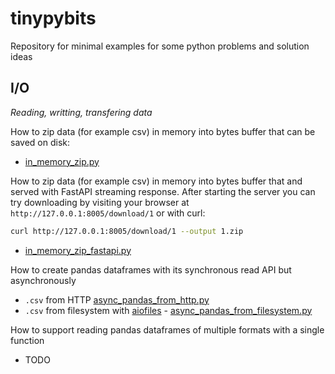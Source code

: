 # tinypybits
Repository for minimal examples for some python problems and solution ideas

## I/O
_Reading, writting, transfering data_

How to zip data (for example csv) in memory into bytes buffer that can be saved on disk:
- [in_memory_zip.py](/io/in_memory_zip.py)

How to zip data (for example csv) in memory into bytes buffer that and served with FastAPI streaming response. After starting the server you can try downloading by visiting your browser at `http://127.0.0.1:8005/download/1` or with curl:
```bash
curl http://127.0.0.1:8005/download/1 --output 1.zip
```

- [in_memory_zip_fastapi.py](/io/in_memory_zip_fastapi.py)

How to create pandas dataframes with its synchronous read API but asynchronously
- `.csv` from HTTP [async_pandas_from_http.py](/io/async_pandas_from_http.py)
- `.csv` from filesystem with [aiofiles](https://github.com/Tinche/aiofiles) -  [async_pandas_from_filesystem.py](/io/async_pandas_from_filesystem.py)

How to support reading pandas dataframes of multiple formats with a single function
- TODO